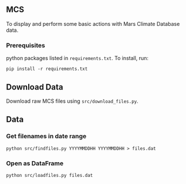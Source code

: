 ## MCS
To display and perform some basic actions with Mars Climate Database data.

### Prerequisites

python packages listed in `requirements.txt`. To install, run:

`pip install -r requirements.txt`

## Download Data
Download raw MCS files using `src/download_files.py`.

## Data
### Get filenames in date range

`python src/findfiles.py YYYYMMDDHH YYYYMMDDHH > files.dat`

### Open as DataFrame
`python src/loadfiles.py files.dat`
